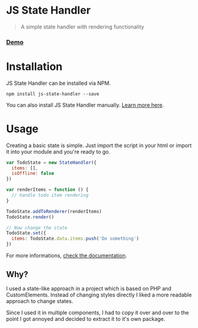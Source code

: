 # JS State Handler

> A simple state handler with rendering functionality

### [Demo](https://bdbch.github.io/js-state-handler/)

# Installation

JS State Handler can be installed via NPM.

```
npm install js-state-handler --save
```

You can also install JS State Handler manually. [Learn more here](https://github.com/bdbch/js-state-handler/wiki/Installation).

# Usage

Creating a basic state is simple. Just import the script in your html or import it into your module and you're ready to go.

```js
var TodoState = new StateHandler({
  items: [],
  isOffline: false
})

var renderItems = function () {
  // handle todo item rendering
}

TodoState.addToRenderer(renderItems)
TodoState.render()

// Now change the state
TodoState.set({
  items: TodoState.data.items.push('Do something')
})
```

For more informations, [check the documentation](https://github.com/bdbch/js-state-handler/wiki/creating-a-simple-state).

## Why?

I used a state-like approach in a project which is based on PHP and CustomElements. Instead of changing styles directly I liked a more readable approach to change states.

Since I used it in multiple components, I had to copy it over and over to the point I got annoyed and decided to extract it to it's own package.
